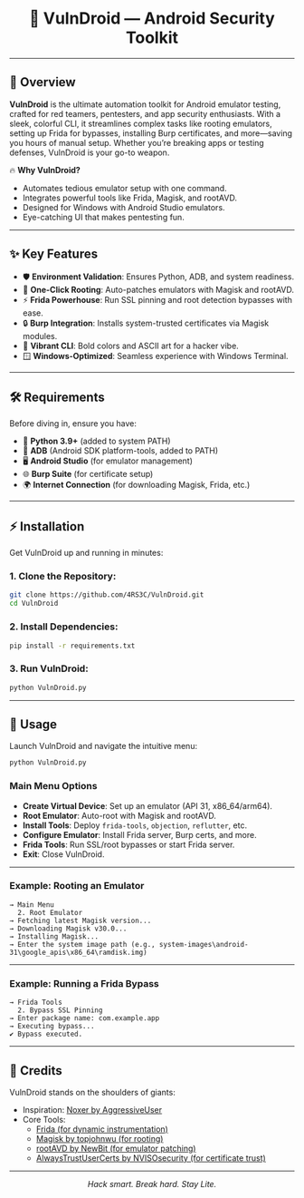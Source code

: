 <h1 align="center">
  🧨 VulnDroid — Android Security Toolkit
</h1>


---

## 🚀 Overview

**VulnDroid** is the ultimate automation toolkit for Android emulator testing, crafted for red teamers, pentesters, and app security enthusiasts. With a sleek, colorful CLI, it streamlines complex tasks like rooting emulators, setting up Frida for bypasses, installing Burp certificates, and more—saving you hours of manual setup. Whether you’re breaking apps or testing defenses, VulnDroid is your go-to weapon.

🔥 **Why VulnDroid?**  
- Automates tedious emulator setup with one command.  
- Integrates powerful tools like Frida, Magisk, and rootAVD.  
- Designed for Windows with Android Studio emulators.  
- Eye-catching UI that makes pentesting fun.

---

## ✨ Key Features

- 🛡️ **Environment Validation**: Ensures Python, ADB, and system readiness.  
- 🌱 **One-Click Rooting**: Auto-patches emulators with Magisk and rootAVD.  
- ⚡ **Frida Powerhouse**: Run SSL pinning and root detection bypasses with ease.  
- 🔒 **Burp Integration**: Installs system-trusted certificates via Magisk modules.  
- 🎨 **Vibrant CLI**: Bold colors and ASCII art for a hacker vibe.  
- 🪟 **Windows-Optimized**: Seamless experience with Windows Terminal.  

---

## 🛠️ Requirements

Before diving in, ensure you have:

- 🐍 **Python 3.9+** (added to system PATH)  
- 📱 **ADB** (Android SDK platform-tools, added to PATH)  
- 🖥️ **Android Studio** (for emulator management)  
- 🌐 **Burp Suite** (for certificate setup)  
- 🌍 **Internet Connection** (for downloading Magisk, Frida, etc.)  

---

## ⚡ Installation

Get VulnDroid up and running in minutes:

### 1. Clone the Repository:
```bash
git clone https://github.com/4RS3C/VulnDroid.git
cd VulnDroid
```

### 2. Install Dependencies:
```bash
pip install -r requirements.txt
```

### 3. Run VulnDroid:
```bash
python VulnDroid.py
```

---

## 🧭 Usage

Launch VulnDroid and navigate the intuitive menu:
```bash
python VulnDroid.py
```

### Main Menu Options
- **Create Virtual Device**: Set up an emulator (API 31, x86_64/arm64).  
- **Root Emulator**: Auto-root with Magisk and rootAVD.  
- **Install Tools**: Deploy `frida-tools`, `objection`, `reflutter`, etc.  
- **Configure Emulator**: Install Frida server, Burp certs, and more.  
- **Frida Tools**: Run SSL/root bypasses or start Frida server.  
- **Exit**: Close VulnDroid.

---

### Example: Rooting an Emulator
```
→ Main Menu
  2. Root Emulator
→ Fetching latest Magisk version...
→ Downloading Magisk v30.0...
→ Installing Magisk...
→ Enter the system image path (e.g., system-images\android-31\google_apis\x86_64\ramdisk.img)
```

---

### Example: Running a Frida Bypass
```
→ Frida Tools
  2. Bypass SSL Pinning
→ Enter package name: com.example.app
→ Executing bypass...
✔ Bypass executed.
```

---


## 🙏 Credits

VulnDroid stands on the shoulders of giants:

- Inspiration: [Noxer by AggressiveUser](https://github.com/AggressiveUser/noxer/)  
- Core Tools:  
  - [Frida (for dynamic instrumentation)](https://github.com/frida/frida)  
  - [Magisk by topjohnwu (for rooting)](https://github.com/topjohnwu/Magisk)  
  - [rootAVD by NewBit (for emulator patching)](https://gitlab.com/newbit/rootAVD)  
  - [AlwaysTrustUserCerts by NVISOsecurity (for certificate trust)](https://github.com/NVISOsecurity/AlwaysTrustUserCerts)


---

<p align="center">
  <em>Hack smart. Break hard. Stay Lite.</em>
</p>
